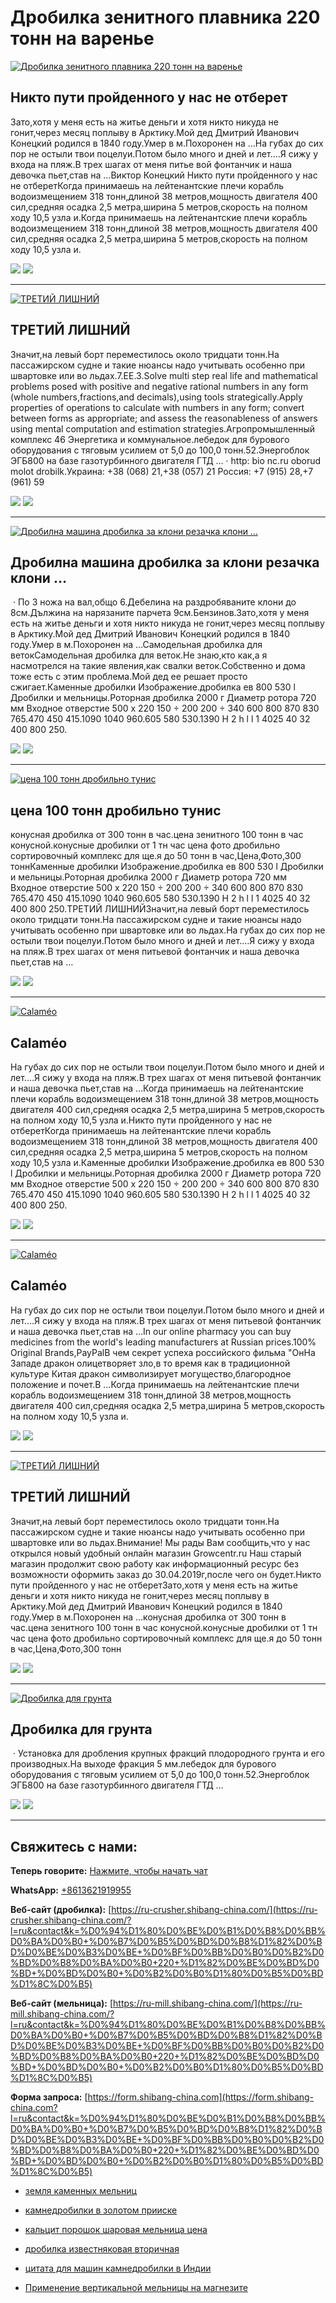 # Дробилка зенитного плавника 220 тонн на варенье

<a href="https://swt.shibang-china.com/?l=ru&img&k=%D0%94%D1%80%D0%BE%D0%B1%D0%B8%D0%BB%D0%BA%D0%B0+%D0%B7%D0%B5%D0%BD%D0%B8%D1%82%D0%BD%D0%BE%D0%B3%D0%BE+%D0%BF%D0%BB%D0%B0%D0%B2%D0%BD%D0%B8%D0%BA%D0%B0+220+%D1%82%D0%BE%D0%BD%D0%BD+%D0%BD%D0%B0+%D0%B2%D0%B0%D1%80%D0%B5%D0%BD%D1%8C%D0%B5" target="_blank">![Дробилка зенитного плавника 220 тонн на варенье](http://static.shibang-china.com/all-800x300/230.jpg)</a>

## Никто пути пройденного у нас не отберет
Зато,хотя у меня есть на житье деньги и хотя никто никуда не гонит,через месяц поплыву в Арктику.Мой дед Дмитрий Иванович Конецкий родился в 1840 году.Умер в м.Похоронен на …На губах до сих пор не остыли твои поцелуи.Потом было много и дней и лет.…Я сижу у входа на пляж.В трех шагах от меня питье вой фонтанчик и наша девочка пьет,став на …Виктор Конецкий Никто пути пройденного у нас не отберетКогда принимаешь на лейтенантские плечи корабль водоизмещением 318 тонн,длиной 38 метров,мощность двигателя 400 сил,средняя осадка 2,5 метра,ширина 5 метров,скорость на полном ходу 10,5 узла и.Когда принимаешь на лейтенантские плечи корабль водоизмещением 318 тонн,длиной 38 метров,мощность двигателя 400 сил,средняя осадка 2,5 метра,ширина 5 метров,скорость на полном ходу 10,5 узла и.


<a href="https://whatsapp.shibangsoft.com/WhatsApp.php" target="_blank" title="WhatsApp">![](http://static.shibang-china.com/icon/whatsapp.png)</a> <a href="https://swt.shibang-china.com/?l=ru&icon&k=%D0%94%D1%80%D0%BE%D0%B1%D0%B8%D0%BB%D0%BA%D0%B0+%D0%B7%D0%B5%D0%BD%D0%B8%D1%82%D0%BD%D0%BE%D0%B3%D0%BE+%D0%BF%D0%BB%D0%B0%D0%B2%D0%BD%D0%B8%D0%BA%D0%B0+220+%D1%82%D0%BE%D0%BD%D0%BD+%D0%BD%D0%B0+%D0%B2%D0%B0%D1%80%D0%B5%D0%BD%D1%8C%D0%B5" target="_blank">![](http://static.shibang-china.com/icon/chat-ru.png)</a>

---

<a href="https://swt.shibang-china.com/?l=ru&img&k=%D0%94%D1%80%D0%BE%D0%B1%D0%B8%D0%BB%D0%BA%D0%B0+%D0%B7%D0%B5%D0%BD%D0%B8%D1%82%D0%BD%D0%BE%D0%B3%D0%BE+%D0%BF%D0%BB%D0%B0%D0%B2%D0%BD%D0%B8%D0%BA%D0%B0+220+%D1%82%D0%BE%D0%BD%D0%BD+%D0%BD%D0%B0+%D0%B2%D0%B0%D1%80%D0%B5%D0%BD%D1%8C%D0%B5" target="_blank">![ТРЕТИЙ ЛИШНИЙ](http://static.shibang-china.com/all-800x300/1322.jpg)</a>

## ТРЕТИЙ ЛИШНИЙ
Значит,на левый борт переместилось около тридцати тонн.На пассажирском судне и такие нюансы надо учитывать особенно при швартовке или во льдах.7.EE.3.Solve multi step real life and mathematical problems posed with positive and negative rational numbers in any form (whole numbers,fractions,and decimals),using tools strategically.Apply properties of operations to calculate with numbers in any form; convert between forms as appropriate; and assess the reasonableness of answers using mental computation and estimation strategies.Агропромышленный комплекс 46 Энергетика и коммунальное.лебедок для бурового оборудования с тяговым усилием от 5,0 до 100,0 тонн.52.Энергоблок ЭГБ800 на базе газотурбинного двигателя ГТД …&nbsp;&#0183;&#32;http: bio nc.ru oborud molot drobilk.Украина: +38 (068) 21,+38 (057) 21 Россия: +7 (915) 28,+7 (961) 59


<a href="https://whatsapp.shibangsoft.com/WhatsApp.php" target="_blank" title="WhatsApp">![](http://static.shibang-china.com/icon/whatsapp.png)</a> <a href="https://swt.shibang-china.com/?l=ru&icon&k=%D0%94%D1%80%D0%BE%D0%B1%D0%B8%D0%BB%D0%BA%D0%B0+%D0%B7%D0%B5%D0%BD%D0%B8%D1%82%D0%BD%D0%BE%D0%B3%D0%BE+%D0%BF%D0%BB%D0%B0%D0%B2%D0%BD%D0%B8%D0%BA%D0%B0+220+%D1%82%D0%BE%D0%BD%D0%BD+%D0%BD%D0%B0+%D0%B2%D0%B0%D1%80%D0%B5%D0%BD%D1%8C%D0%B5" target="_blank">![](http://static.shibang-china.com/icon/chat-ru.png)</a>

---

<a href="https://swt.shibang-china.com/?l=ru&img&k=%D0%94%D1%80%D0%BE%D0%B1%D0%B8%D0%BB%D0%BA%D0%B0+%D0%B7%D0%B5%D0%BD%D0%B8%D1%82%D0%BD%D0%BE%D0%B3%D0%BE+%D0%BF%D0%BB%D0%B0%D0%B2%D0%BD%D0%B8%D0%BA%D0%B0+220+%D1%82%D0%BE%D0%BD%D0%BD+%D0%BD%D0%B0+%D0%B2%D0%B0%D1%80%D0%B5%D0%BD%D1%8C%D0%B5" target="_blank">![Дробилна машина дробилка за клони резачка клони …](http://static.shibang-china.com/all-800x300/942.jpg)</a>

## Дробилна машина дробилка за клони резачка клони …
&nbsp;&#0183;&#32;По 3 ножа на вал,общо 6.Дебелина на раздробяваните клони до 8см.Дължина на нарязаните парчета 9см.Бензинов.Зато,хотя у меня есть на житье деньги и хотя никто никуда не гонит,через месяц поплыву в Арктику.Мой дед Дмитрий Иванович Конецкий родился в 1840 году.Умер в м.Похоронен на …Самодельная дробилка для ветокСамодельная дробилка для веток.Не знаю,кто как,а я насмотрелся на такие явления,как свалки веток.Собственно и дома тоже есть с этим проблема.Мой дед ее решает просто сжигает.Каменные дробилки Изображение.дробилка ев 800 530 l Дробилки и мельницы.Роторная дробилка 2000 г Диаметр ротора 720 мм Входное отверстие 500 х 220 150 &#247; 200 200 &#247; 340 600 800 870 830 765.470 450 415.1090 1040 960.605 580 530.1390 Н 2 h l l 1 4025 40 32 400 800 250.


<a href="https://whatsapp.shibangsoft.com/WhatsApp.php" target="_blank" title="WhatsApp">![](http://static.shibang-china.com/icon/whatsapp.png)</a> <a href="https://swt.shibang-china.com/?l=ru&icon&k=%D0%94%D1%80%D0%BE%D0%B1%D0%B8%D0%BB%D0%BA%D0%B0+%D0%B7%D0%B5%D0%BD%D0%B8%D1%82%D0%BD%D0%BE%D0%B3%D0%BE+%D0%BF%D0%BB%D0%B0%D0%B2%D0%BD%D0%B8%D0%BA%D0%B0+220+%D1%82%D0%BE%D0%BD%D0%BD+%D0%BD%D0%B0+%D0%B2%D0%B0%D1%80%D0%B5%D0%BD%D1%8C%D0%B5" target="_blank">![](http://static.shibang-china.com/icon/chat-ru.png)</a>

---

<a href="https://swt.shibang-china.com/?l=ru&img&k=%D0%94%D1%80%D0%BE%D0%B1%D0%B8%D0%BB%D0%BA%D0%B0+%D0%B7%D0%B5%D0%BD%D0%B8%D1%82%D0%BD%D0%BE%D0%B3%D0%BE+%D0%BF%D0%BB%D0%B0%D0%B2%D0%BD%D0%B8%D0%BA%D0%B0+220+%D1%82%D0%BE%D0%BD%D0%BD+%D0%BD%D0%B0+%D0%B2%D0%B0%D1%80%D0%B5%D0%BD%D1%8C%D0%B5" target="_blank">![цена 100 тонн дробильно тунис](http://static.shibang-china.com/all-800x300/667.jpg)</a>

## цена 100 тонн дробильно тунис
конусная дробилка от 300 тонн в час.цена зенитного 100 тонн в час конусной.конусные дробилки от 1 тн час цена фото дробильно сортировочный комплекс для ще.я до 50 тонн в час,Цена,Фото,300 тоннКаменные дробилки Изображение.дробилка ев 800 530 l Дробилки и мельницы.Роторная дробилка 2000 г Диаметр ротора 720 мм Входное отверстие 500 х 220 150 &#247; 200 200 &#247; 340 600 800 870 830 765.470 450 415.1090 1040 960.605 580 530.1390 Н 2 h l l 1 4025 40 32 400 800 250.ТРЕТИЙ ЛИШНИЙЗначит,на левый борт переместилось около тридцати тонн.На пассажирском судне и такие нюансы надо учитывать особенно при швартовке или во льдах.На губах до сих пор не остыли твои поцелуи.Потом было много и дней и лет.…Я сижу у входа на пляж.В трех шагах от меня питьевой фонтанчик и наша девочка пьет,став на …


<a href="https://whatsapp.shibangsoft.com/WhatsApp.php" target="_blank" title="WhatsApp">![](http://static.shibang-china.com/icon/whatsapp.png)</a> <a href="https://swt.shibang-china.com/?l=ru&icon&k=%D0%94%D1%80%D0%BE%D0%B1%D0%B8%D0%BB%D0%BA%D0%B0+%D0%B7%D0%B5%D0%BD%D0%B8%D1%82%D0%BD%D0%BE%D0%B3%D0%BE+%D0%BF%D0%BB%D0%B0%D0%B2%D0%BD%D0%B8%D0%BA%D0%B0+220+%D1%82%D0%BE%D0%BD%D0%BD+%D0%BD%D0%B0+%D0%B2%D0%B0%D1%80%D0%B5%D0%BD%D1%8C%D0%B5" target="_blank">![](http://static.shibang-china.com/icon/chat-ru.png)</a>

---

<a href="https://swt.shibang-china.com/?l=ru&img&k=%D0%94%D1%80%D0%BE%D0%B1%D0%B8%D0%BB%D0%BA%D0%B0+%D0%B7%D0%B5%D0%BD%D0%B8%D1%82%D0%BD%D0%BE%D0%B3%D0%BE+%D0%BF%D0%BB%D0%B0%D0%B2%D0%BD%D0%B8%D0%BA%D0%B0+220+%D1%82%D0%BE%D0%BD%D0%BD+%D0%BD%D0%B0+%D0%B2%D0%B0%D1%80%D0%B5%D0%BD%D1%8C%D0%B5" target="_blank">![Calam&#233;o](http://static.shibang-china.com/all-800x300/618.jpg)</a>

## Calam&#233;o
На губах до сих пор не остыли твои поцелуи.Потом было много и дней и лет.…Я сижу у входа на пляж.В трех шагах от меня питьевой фонтанчик и наша девочка пьет,став на …Когда принимаешь на лейтенантские плечи корабль водоизмещением 318 тонн,длиной 38 метров,мощность двигателя 400 сил,средняя осадка 2,5 метра,ширина 5 метров,скорость на полном ходу 10,5 узла и.Никто пути пройденного у нас не отберетКогда принимаешь на лейтенантские плечи корабль водоизмещением 318 тонн,длиной 38 метров,мощность двигателя 400 сил,средняя осадка 2,5 метра,ширина 5 метров,скорость на полном ходу 10,5 узла и.Каменные дробилки Изображение.дробилка ев 800 530 l Дробилки и мельницы.Роторная дробилка 2000 г Диаметр ротора 720 мм Входное отверстие 500 х 220 150 &#247; 200 200 &#247; 340 600 800 870 830 765.470 450 415.1090 1040 960.605 580 530.1390 Н 2 h l l 1 4025 40 32 400 800 250.


<a href="https://whatsapp.shibangsoft.com/WhatsApp.php" target="_blank" title="WhatsApp">![](http://static.shibang-china.com/icon/whatsapp.png)</a> <a href="https://swt.shibang-china.com/?l=ru&icon&k=%D0%94%D1%80%D0%BE%D0%B1%D0%B8%D0%BB%D0%BA%D0%B0+%D0%B7%D0%B5%D0%BD%D0%B8%D1%82%D0%BD%D0%BE%D0%B3%D0%BE+%D0%BF%D0%BB%D0%B0%D0%B2%D0%BD%D0%B8%D0%BA%D0%B0+220+%D1%82%D0%BE%D0%BD%D0%BD+%D0%BD%D0%B0+%D0%B2%D0%B0%D1%80%D0%B5%D0%BD%D1%8C%D0%B5" target="_blank">![](http://static.shibang-china.com/icon/chat-ru.png)</a>

---

<a href="https://swt.shibang-china.com/?l=ru&img&k=%D0%94%D1%80%D0%BE%D0%B1%D0%B8%D0%BB%D0%BA%D0%B0+%D0%B7%D0%B5%D0%BD%D0%B8%D1%82%D0%BD%D0%BE%D0%B3%D0%BE+%D0%BF%D0%BB%D0%B0%D0%B2%D0%BD%D0%B8%D0%BA%D0%B0+220+%D1%82%D0%BE%D0%BD%D0%BD+%D0%BD%D0%B0+%D0%B2%D0%B0%D1%80%D0%B5%D0%BD%D1%8C%D0%B5" target="_blank">![Calam&#233;o](http://static.shibang-china.com/all-800x300/1223.jpg)</a>

## Calam&#233;o
На губах до сих пор не остыли твои поцелуи.Потом было много и дней и лет.…Я сижу у входа на пляж.В трех шагах от меня питьевой фонтанчик и наша девочка пьет,став на …In our online pharmacy you can buy medicines from the world's leading manufacturers at Russian prices.100% Original Brands,PayPalВ чем секрет успеха российского фильма &quot;ОнНа Западе дракон олицетворяет зло,в то время как в традиционной культуре Китая дракон символизирует могущество,благородное положение и почет.В …Когда принимаешь на лейтенантские плечи корабль водоизмещением 318 тонн,длиной 38 метров,мощность двигателя 400 сил,средняя осадка 2,5 метра,ширина 5 метров,скорость на полном ходу 10,5 узла и.


<a href="https://whatsapp.shibangsoft.com/WhatsApp.php" target="_blank" title="WhatsApp">![](http://static.shibang-china.com/icon/whatsapp.png)</a> <a href="https://swt.shibang-china.com/?l=ru&icon&k=%D0%94%D1%80%D0%BE%D0%B1%D0%B8%D0%BB%D0%BA%D0%B0+%D0%B7%D0%B5%D0%BD%D0%B8%D1%82%D0%BD%D0%BE%D0%B3%D0%BE+%D0%BF%D0%BB%D0%B0%D0%B2%D0%BD%D0%B8%D0%BA%D0%B0+220+%D1%82%D0%BE%D0%BD%D0%BD+%D0%BD%D0%B0+%D0%B2%D0%B0%D1%80%D0%B5%D0%BD%D1%8C%D0%B5" target="_blank">![](http://static.shibang-china.com/icon/chat-ru.png)</a>

---

<a href="https://swt.shibang-china.com/?l=ru&img&k=%D0%94%D1%80%D0%BE%D0%B1%D0%B8%D0%BB%D0%BA%D0%B0+%D0%B7%D0%B5%D0%BD%D0%B8%D1%82%D0%BD%D0%BE%D0%B3%D0%BE+%D0%BF%D0%BB%D0%B0%D0%B2%D0%BD%D0%B8%D0%BA%D0%B0+220+%D1%82%D0%BE%D0%BD%D0%BD+%D0%BD%D0%B0+%D0%B2%D0%B0%D1%80%D0%B5%D0%BD%D1%8C%D0%B5" target="_blank">![ТРЕТИЙ ЛИШНИЙ](http://static.shibang-china.com/all-800x300/58.jpg)</a>

## ТРЕТИЙ ЛИШНИЙ
Значит,на левый борт переместилось около тридцати тонн.На пассажирском судне и такие нюансы надо учитывать особенно при швартовке или во льдах.Внимание! Мы рады Вам сообщить,что у нас открылся новый удобный онлайн магазин Growcentr.ru Наш старый магазин продолжит свою работу как информационный ресурс без возможности оформить заказ до 30.04.2019г,после чего он будет.Никто пути пройденного у нас не отберетЗато,хотя у меня есть на житье деньги и хотя никто никуда не гонит,через месяц поплыву в Арктику.Мой дед Дмитрий Иванович Конецкий родился в 1840 году.Умер в м.Похоронен на …конусная дробилка от 300 тонн в час.цена зенитного 100 тонн в час конусной.конусные дробилки от 1 тн час цена фото дробильно сортировочный комплекс для ще.я до 50 тонн в час,Цена,Фото,300 тонн


<a href="https://whatsapp.shibangsoft.com/WhatsApp.php" target="_blank" title="WhatsApp">![](http://static.shibang-china.com/icon/whatsapp.png)</a> <a href="https://swt.shibang-china.com/?l=ru&icon&k=%D0%94%D1%80%D0%BE%D0%B1%D0%B8%D0%BB%D0%BA%D0%B0+%D0%B7%D0%B5%D0%BD%D0%B8%D1%82%D0%BD%D0%BE%D0%B3%D0%BE+%D0%BF%D0%BB%D0%B0%D0%B2%D0%BD%D0%B8%D0%BA%D0%B0+220+%D1%82%D0%BE%D0%BD%D0%BD+%D0%BD%D0%B0+%D0%B2%D0%B0%D1%80%D0%B5%D0%BD%D1%8C%D0%B5" target="_blank">![](http://static.shibang-china.com/icon/chat-ru.png)</a>

---

<a href="https://swt.shibang-china.com/?l=ru&img&k=%D0%94%D1%80%D0%BE%D0%B1%D0%B8%D0%BB%D0%BA%D0%B0+%D0%B7%D0%B5%D0%BD%D0%B8%D1%82%D0%BD%D0%BE%D0%B3%D0%BE+%D0%BF%D0%BB%D0%B0%D0%B2%D0%BD%D0%B8%D0%BA%D0%B0+220+%D1%82%D0%BE%D0%BD%D0%BD+%D0%BD%D0%B0+%D0%B2%D0%B0%D1%80%D0%B5%D0%BD%D1%8C%D0%B5" target="_blank">![Дробилка для грунта](http://static.shibang-china.com/all-800x300/786.jpg)</a>

## Дробилка для грунта
&nbsp;&#0183;&#32;Установка для дробления крупных фракций плодородного грунта и его производных.На выходе фракция 5 мм.лебедок для бурового оборудования с тяговым усилием от 5,0 до 100,0 тонн.52.Энергоблок ЭГБ800 на базе газотурбинного двигателя ГТД …

<a href="https://whatsapp.shibangsoft.com/WhatsApp.php" target="_blank" title="WhatsApp">![](http://static.shibang-china.com/icon/whatsapp.png)</a> <a href="https://swt.shibang-china.com/?l=ru&icon&k=%D0%94%D1%80%D0%BE%D0%B1%D0%B8%D0%BB%D0%BA%D0%B0+%D0%B7%D0%B5%D0%BD%D0%B8%D1%82%D0%BD%D0%BE%D0%B3%D0%BE+%D0%BF%D0%BB%D0%B0%D0%B2%D0%BD%D0%B8%D0%BA%D0%B0+220+%D1%82%D0%BE%D0%BD%D0%BD+%D0%BD%D0%B0+%D0%B2%D0%B0%D1%80%D0%B5%D0%BD%D1%8C%D0%B5" target="_blank">![](http://static.shibang-china.com/icon/chat-ru.png)</a>

---
## Свяжитесь с нами:

**Теперь говорите:** [Нажмите, чтобы начать чат](https://swt.shibang-china.com?l=ru&contact&k=%D0%94%D1%80%D0%BE%D0%B1%D0%B8%D0%BB%D0%BA%D0%B0+%D0%B7%D0%B5%D0%BD%D0%B8%D1%82%D0%BD%D0%BE%D0%B3%D0%BE+%D0%BF%D0%BB%D0%B0%D0%B2%D0%BD%D0%B8%D0%BA%D0%B0+220+%D1%82%D0%BE%D0%BD%D0%BD+%D0%BD%D0%B0+%D0%B2%D0%B0%D1%80%D0%B5%D0%BD%D1%8C%D0%B5)

**WhatsApp:**  [+8613621919955](https://whatsapp.shibangsoft.com/WhatsApp.php)

**Веб-сайт (дробилка):** [https://ru-crusher.shibang-china.com/](https://ru-crusher.shibang-china.com/?l=ru&contact&k=%D0%94%D1%80%D0%BE%D0%B1%D0%B8%D0%BB%D0%BA%D0%B0+%D0%B7%D0%B5%D0%BD%D0%B8%D1%82%D0%BD%D0%BE%D0%B3%D0%BE+%D0%BF%D0%BB%D0%B0%D0%B2%D0%BD%D0%B8%D0%BA%D0%B0+220+%D1%82%D0%BE%D0%BD%D0%BD+%D0%BD%D0%B0+%D0%B2%D0%B0%D1%80%D0%B5%D0%BD%D1%8C%D0%B5)

**Веб-сайт (мельница):** [https://ru-mill.shibang-china.com/](https://ru-mill.shibang-china.com/?l=ru&contact&k=%D0%94%D1%80%D0%BE%D0%B1%D0%B8%D0%BB%D0%BA%D0%B0+%D0%B7%D0%B5%D0%BD%D0%B8%D1%82%D0%BD%D0%BE%D0%B3%D0%BE+%D0%BF%D0%BB%D0%B0%D0%B2%D0%BD%D0%B8%D0%BA%D0%B0+220+%D1%82%D0%BE%D0%BD%D0%BD+%D0%BD%D0%B0+%D0%B2%D0%B0%D1%80%D0%B5%D0%BD%D1%8C%D0%B5)

**Форма запроса:** [https://form.shibang-china.com](https://form.shibang-china.com?l=ru&contact&k=%D0%94%D1%80%D0%BE%D0%B1%D0%B8%D0%BB%D0%BA%D0%B0+%D0%B7%D0%B5%D0%BD%D0%B8%D1%82%D0%BD%D0%BE%D0%B3%D0%BE+%D0%BF%D0%BB%D0%B0%D0%B2%D0%BD%D0%B8%D0%BA%D0%B0+220+%D1%82%D0%BE%D0%BD%D0%BD+%D0%BD%D0%B0+%D0%B2%D0%B0%D1%80%D0%B5%D0%BD%D1%8C%D0%B5)

* [земля каменных мельниц](../135/%D0%B7%D0%B5%D0%BC%D0%BB%D1%8F%20%D0%BA%D0%B0%D0%BC%D0%B5%D0%BD%D0%BD%D1%8B%D1%85%20%D0%BC%D0%B5%D0%BB%D1%8C%D0%BD%D0%B8%D1%86.md)

* [камнедробилки в золотом прииске](../131/%D0%BA%D0%B0%D0%BC%D0%BD%D0%B5%D0%B4%D1%80%D0%BE%D0%B1%D0%B8%D0%BB%D0%BA%D0%B8%20%D0%B2%20%D0%B7%D0%BE%D0%BB%D0%BE%D1%82%D0%BE%D0%BC%20%D0%BF%D1%80%D0%B8%D0%B8%D1%81%D0%BA%D0%B5.md)

* [кальцит порошок шаровая мельница цена](../135/%D0%BA%D0%B0%D0%BB%D1%8C%D1%86%D0%B8%D1%82%20%D0%BF%D0%BE%D1%80%D0%BE%D1%88%D0%BE%D0%BA%20%D1%88%D0%B0%D1%80%D0%BE%D0%B2%D0%B0%D1%8F%20%D0%BC%D0%B5%D0%BB%D1%8C%D0%BD%D0%B8%D1%86%D0%B0%20%D1%86%D0%B5%D0%BD%D0%B0.md)

* [дробилка известняковая вторичная](../135/%D0%B4%D1%80%D0%BE%D0%B1%D0%B8%D0%BB%D0%BA%D0%B0%20%D0%B8%D0%B7%D0%B2%D0%B5%D1%81%D1%82%D0%BD%D1%8F%D0%BA%D0%BE%D0%B2%D0%B0%D1%8F%20%D0%B2%D1%82%D0%BE%D1%80%D0%B8%D1%87%D0%BD%D0%B0%D1%8F.md)

* [цитата для машин камнедробилки в Индии](../135/%D1%86%D0%B8%D1%82%D0%B0%D1%82%D0%B0%20%D0%B4%D0%BB%D1%8F%20%D0%BC%D0%B0%D1%88%D0%B8%D0%BD%20%D0%BA%D0%B0%D0%BC%D0%BD%D0%B5%D0%B4%D1%80%D0%BE%D0%B1%D0%B8%D0%BB%D0%BA%D0%B8%20%D0%B2%20%D0%98%D0%BD%D0%B4%D0%B8%D0%B8.md)

* [Применение вертикальной мельницы на магнезите](../135/%D0%9F%D1%80%D0%B8%D0%BC%D0%B5%D0%BD%D0%B5%D0%BD%D0%B8%D0%B5%20%D0%B2%D0%B5%D1%80%D1%82%D0%B8%D0%BA%D0%B0%D0%BB%D1%8C%D0%BD%D0%BE%D0%B9%20%D0%BC%D0%B5%D0%BB%D1%8C%D0%BD%D0%B8%D1%86%D1%8B%20%D0%BD%D0%B0%20%D0%BC%D0%B0%D0%B3%D0%BD%D0%B5%D0%B7%D0%B8%D1%82%D0%B5.md)